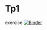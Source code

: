 # Tp1
exercice 
[![Binder](https://mybinder.org/badge_logo.svg)](https://mybinder.org/v2/gh/Nourelhoudabencheikh/Tp1/main?filepath=TP1.ipynb)
